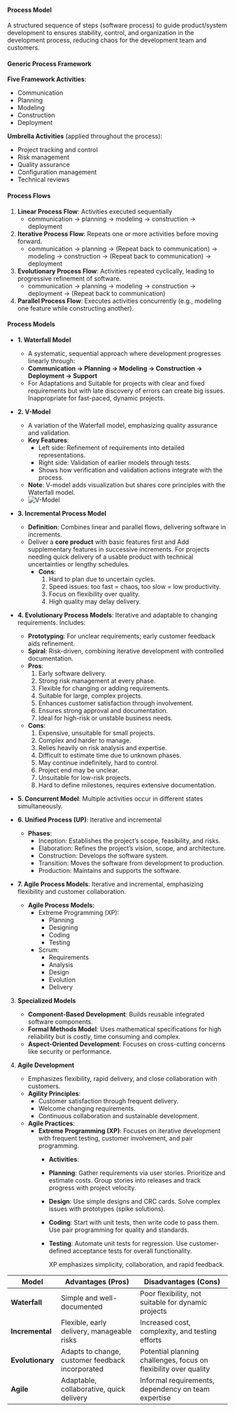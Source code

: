 
#### **Process Model**
A structured sequence of steps (software process) to guide product/system development to ensures stability, control, and organization in the development process, reducing chaos for the development team and customers.

#### **Generic Process Framework**
**Five Framework Activities**:
   - Communication
   - Planning
   - Modeling
   - Construction
   - Deployment

**Umbrella Activities** (applied throughout the process):
   - Project tracking and control
   - Risk management
   - Quality assurance
   - Configuration management
   - Technical reviews

#### **Process Flows**
1. **Linear Process Flow**: Activities executed sequentially
   - communication → planning → modeling → construction → deployment
2. **Iterative Process Flow**: Repeats one or more activities before moving forward.
    - communication → planning → (Repeat back to communication) → modeling → construction → (Repeat back to communication) → deployment
3. **Evolutionary Process Flow**: Activities repeated cyclically, leading to progressive refinement of software.
      - communication → planning → modeling → construction → deployment → (Repeat back to communication)
4. **Parallel Process Flow**: Executes activities concurrently (e.g., modeling one feature while constructing another).
#### **Process Models**

- **1. Waterfall Model**
  - A systematic, sequential approach where development progresses linearly through:
  - **Communication → Planning → Modeling → Construction → Deployment → Support**
  - For Adaptations and Suitable for projects with clear and fixed requirements but with late discovery of errors can create big issues. Inappropriate for fast-paced, dynamic projects.


- **2. V-Model**
  - A variation of the Waterfall model, emphasizing quality assurance and validation.
  - **Key Features**:
    - Left side: Refinement of requirements into detailed representations.
    - Right side: Validation of earlier models through tests.
    - Shows how verification and validation actions integrate with the process.
  - **Note**: V-model adds visualization but shares core principles with the Waterfall model.
  - ![V-Model](../../Files/third-semester/sd/1.png)

- **3. Incremental Process Model**
  - **Definition**: Combines linear and parallel flows, delivering software in increments.
  - Deliver a **core product** with basic features first and Add supplementary features in successive increments. For projects needing quick delivery of a usable product with technical uncertainties or lengthy schedules.
    - **Cons**:
       1. Hard to plan due to uncertain cycles.  
       2. Speed issues: too fast = chaos, too slow = low productivity.  
       3. Focus on flexibility over quality.  
       4. High quality may delay delivery.  

 - **4. Evolutionary Process Models**: Iterative and adaptable to changing requirements. Includes:
   - **Prototyping**: For unclear requirements; early customer feedback aids refinement.
   - **Spiral**: Risk-driven, combining iterative development with controlled documentation.
    - **Pros**:
      1. Early software delivery.  
      2. Strong risk management at every phase.  
      3. Flexible for changing or adding requirements.  
      4. Suitable for large, complex projects.  
      5. Enhances customer satisfaction through involvement.  
      6. Ensures strong approval and documentation.  
      7. Ideal for high-risk or unstable business needs.  
    - **Cons**:
      1. Expensive, unsuitable for small projects.  
      2. Complex and harder to manage.  
      3. Relies heavily on risk analysis and expertise.  
      4. Difficult to estimate time due to unknown phases.  
      5. May continue indefinitely, hard to control.  
      6. Project end may be unclear.  
      7. Unsuitable for low-risk projects.  
      8. Hard to define milestones, requires extensive documentation.  
 - **5. Concurrent Model**: Multiple activities occur in different states simultaneously.
 - **6. Unified Process (UP)**: Iterative and incremental
    - **Phases**:
      - Inception: Establishes the project’s scope, feasibility, and risks.
      - Elaboration: Refines the project’s vision, scope, and architecture.
      - Construction: Develops the software system.
      - Transition: Moves the software from development to production.
      - Production: Maintains and supports the software.
  - **7. Agile Process Models**: Iterative and incremental, emphasizing flexibility and customer collaboration.
    - **Agile Process Models:**
      - Extreme Programming (XP): 
        - Planning
        - Designing
        - Coding
        - Testing
      - Scrum:
        - Requirements
        - Analysis
        - Design
        - Evolution
        - Delivery

3. **Specialized Models**
   - **Component-Based Development**: Builds reusable integrated software components.
   - **Formal Methods Model**: Uses mathematical specifications for high reliability but is costly, time consuming and complex.
   - **Aspect-Oriented Development**: Focuses on cross-cutting concerns like security or performance.

4. **Agile Development**
   - Emphasizes flexibility, rapid delivery, and close collaboration with customers.
   - **Agility Principles**:
     - Customer satisfaction through frequent delivery.
     - Welcome changing requirements.
     - Continuous collaboration and sustainable development.
   - **Agile Practices**:
     - **Extreme Programming (XP)**: Focuses on iterative development with frequent testing, customer involvement, and pair programming.
        - **Activities**:
        - **Planning**: Gather requirements via user stories. Prioritize and estimate costs. Group stories into releases and track progress with project velocity.
        - **Design**: Use simple designs and CRC cards. Solve complex issues with prototypes (spike solutions).
        - **Coding**: Start with unit tests, then write code to pass them. Use pair programming for quality and standards.
        - **Testing**: Automate unit tests for regression. Use customer-defined acceptance tests for overall functionality.

          XP emphasizes simplicity, collaboration, and rapid feedback.

| **Model**       | **Advantages (Pros)**                        | **Disadvantages (Cons)**                         |
|------------------|---------------------------------------------|-------------------------------------------------|
| **Waterfall**    | Simple and well-documented                 | Poor flexibility, not suitable for dynamic projects |
| **Incremental**  | Flexible, early delivery, manageable risks | Increased cost, complexity, and testing efforts |
| **Evolutionary** | Adapts to change, customer feedback incorporated | Potential planning challenges, focus on flexibility over quality |
| **Agile**        | Adaptable, collaborative, quick delivery   | Informal requirements, dependency on team expertise |
